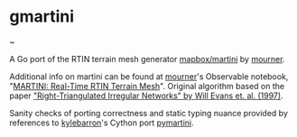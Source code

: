# gmartini

~[](test/martini-50.png)

A Go port of the RTIN terrain mesh generator [mapbox/martini](https://github.com/mapbox/martini) by [mourner](https://github.com/mourner).

Additional info on martini can be found at [mourner](https://github.com/mourner)'s Observable notebook, "[MARTINI: Real-Time RTIN Terrain Mesh](https://observablehq.com/@mourner/martin-real-time-rtin-terrain-mesh)". Original algorithm based on the paper ["Right-Triangulated Irregular Networks" by Will Evans et. al. (1997)](https://www.cs.ubc.ca/~will/papers/rtin.pdf).

Sanity checks of porting correctness and static typing nuance provided by references to [kylebarron](https://github.com/kylebarron)'s Cython port [pymartini](https://github.com/kylebarron/pymartini).

